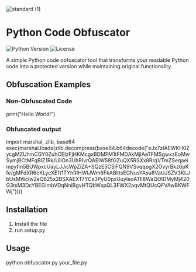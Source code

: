 ![standard (1)](https://github.com/user-attachments/assets/63307f3d-b158-4a7c-a11f-9e97b8318c98)

# Python Code Obfuscator

![Python Version](https://img.shields.io/badge/python-3.6+-blue.svg)
![License](https://img.shields.io/badge/license-MIT-red)

A simple Python code obfuscator tool that transforms your readable Python code into a protected version while maintaining original functionality.


## Obfuscation Examples

### Non-Obfuscated Code
print("Hello World!")

### Obfuscated output
import marshal, zlib, base64
exec(marshal.loads(zlib.decompress(base64.b64decode("eJx7zIAEWKH0ZycgMZUhmCGY0ZuhCEIzFjHKMcgxBDMFM1tFMDAkMjIAeTFMSgwxzEoMwSymjBCtMFqBIZ1Rk/UliOn3UhRIvrQAElW58fGZuQX5RSXx8RrqVTmZSeqaeimpyfm5BUWpxcUayLJJicWpZiZA+SQzE5CSlFQN9VSvqqpgX2OvyrBkz6pKfe/gMFdXR6cKLycXE1t1TYhRIHWlJWm6FkABlltsEGNusYAsu8VaUJSZV3KLJbUsMWclw2eQ625x2BSXAEXT7YCs3PyU0pxUuyIeoATII8WaQOIDMyMj420G3tsM3DcYBEGImbVDqNniBgvHTQbWxpQL3FWX2aqvMtQUcQFVAwBKWFWj"))))

## Installation
1. Install the file
2. run setup.py

## Usage
python obfuscator.py your_file.py

